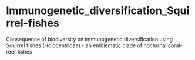 # Immunogenetic_diversification_Squirrel-fishes
Consequence of biodiversity on immunogenetic diversification using Squirrel fishes (Holocentridae) - an emblematic clade of nocturnal coral-reef fishes
